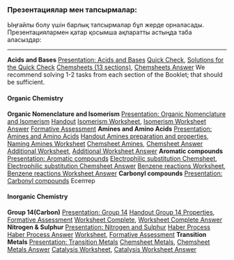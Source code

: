 ### Презентациялар мен тапсырмалар:
Ыңғайлы болу үшін барлық тапсырмалар бұл жерде орналасады. Презентациялармен қатар қосымша ақпаратты астыңда таба аласыздар:

---
**Acids and Bases**
	 [Presentation: Acids and Bases](https://website-vedro.s3.us-east-2.amazonaws.com/12th+grade/Chemistry/1st+term/Acids+and+Bases/Acids_Bases_presentation.pdf)
	 [Quick Check](https://website-vedro.s3.us-east-2.amazonaws.com/12th+grade/Chemistry/1st+term/Acids+and+Bases/Chemsheets+A2+075+(Acids+1+QUICK+CHECK).pdf), [Solutions for the Quick Check](https://website-vedro.s3.us-east-2.amazonaws.com/12th+grade/Chemistry/1st+term/Acids+and+Bases/Chemsheets+A2+075+(Acids+1+QUICK+CHECK)+ANS+82co.pdf)
	 [Chemsheets (13 sections)](https://website-vedro.s3.us-east-2.amazonaws.com/12th+grade/Chemistry/1st+term/Acids+and+Bases/Chemsheets+A2+1081+(Acids+and+bases+booklet).pdf), [Chemsheets Answer](https://website-vedro.s3.us-east-2.amazonaws.com/12th+grade/Chemistry/1st+term/Acids+and+Bases/Chemsheets+A2+1081+(Acids+and+bases+booklet)+ANS.pdf)
	 We recommend solving 1-2 tasks from each section of the Booklet; that should be sufficient.
#### Organic Chemistry
**Organic Nomenclature and Isomerism**
	[Presentation: Organic Nomenclature and Isomerism](https://website-vedro.s3.us-east-2.amazonaws.com/12th+grade/Chemistry/1st+term/Organic+Nomenclature+and+Isomerism/Organic+Nomenclature+and+Isomerism+presentation.pdf)
	[Handout](https://website-vedro.s3.us-east-2.amazonaws.com/12th+grade/Chemistry/1st+term/Organic+Nomenclature+and+Isomerism/handout.pdf)
	[Isomerism Worksheet](https://website-vedro.s3.us-east-2.amazonaws.com/12th+grade/Chemistry/1st+term/Organic+Nomenclature+and+Isomerism/Isomerism+worksheet.pdf), [Isomerism Worksheet Answer](https://website-vedro.s3.us-east-2.amazonaws.com/12th+grade/Chemistry/1st+term/Organic+Nomenclature+and+Isomerism/Isomerism+worksheet+ANS.pdf)
	[Formative Assessment](https://website-vedro.s3.us-east-2.amazonaws.com/12th+grade/Chemistry/1st+term/Organic+Nomenclature+and+Isomerism/Formative.pdf)
**Amines and Amino Acids**
	 [Presentation: Amines and Amino Acids](https://website-vedro.s3.us-east-2.amazonaws.com/12th+grade/Chemistry/1st+term/Amines+and+Amino+acids/Amines+and+Amino+Acids+presentation.pdf)
	 [Handout Amines preparation and properties](https://website-vedro.s3.us-east-2.amazonaws.com/12th+grade/Chemistry/1st+term/Amines+and+Amino+acids/amines+preparation+and+properties+handout.pdf),  [Naming Amines Worksheet](https://website-vedro.s3.us-east-2.amazonaws.com/12th+grade/Chemistry/1st+term/Amines+and+Amino+acids/amines_naming_worksheet.pdf)
	 [Chemsheet Amines](https://website-vedro.s3.us-east-2.amazonaws.com/12th+grade/Chemistry/1st+term/Amines+and+Amino+acids/Chemsheet+Amines.pdf), [Chemsheet Answer](https://website-vedro.s3.us-east-2.amazonaws.com/12th+grade/Chemistry/1st+term/Amines+and+Amino+acids/Chemsheet+Amines+ANS.pdf)
	 [Additional Worksheet](https://website-vedro.s3.us-east-2.amazonaws.com/12th+grade/Chemistry/1st+term/Amines+and+Amino+acids/amine+additional+worksheet.pdf), [Additional Worksheet Answer](https://website-vedro.s3.us-east-2.amazonaws.com/12th+grade/Chemistry/1st+term/Amines+and+Amino+acids/amine+additional+worksheet+ANS.pdf)
**Aromatic compounds**
	[Presentation: Aromatic compounds](https://website-vedro.s3.us-east-2.amazonaws.com/12th+grade/Chemistry/1st+term/Aromatic+compounds/Aromatic+compounds+presentation.pdf)
	[Electrophilic substitution Chemsheet](https://website-vedro.s3.us-east-2.amazonaws.com/12th+grade/Chemistry/1st+term/Aromatic+compounds/Electrophilic+substitution+Chemsheet.pdf), [Electrophilic substitution Chemsheet Answer](https://website-vedro.s3.us-east-2.amazonaws.com/12th+grade/Chemistry/1st+term/Aromatic+compounds/Electrophilic+substitution+Chemsheet+ANS.pdf)
	[Benzene reactions Worksheet](https://website-vedro.s3.us-east-2.amazonaws.com/12th+grade/Chemistry/1st+term/Aromatic+compounds/benzene+reactions+worksheet.pdf), [Benzene reactions Worksheet Answer](https://website-vedro.s3.us-east-2.amazonaws.com/12th+grade/Chemistry/1st+term/Aromatic+compounds/benzene+reactions+worksheet+ANS.pdf)
**Carbonyl compounds**
	[Presentation: Carbonyl compounds](https://website-vedro.s3.us-east-2.amazonaws.com/12th+grade/Chemistry/1st+term/Carbonyl+compounds/Carbonyl+compounds.pdf)
	Есептер

#### Inorganic Chemistry
**Group 14(Carbon)**
	[Presentation: Group 14](https://website-vedro.s3.us-east-2.amazonaws.com/12th+grade/Chemistry/1st+term/Group+14/Group+14+presentation.pdf)
	[Handout Group 14 Properties](https://website-vedro.s3.us-east-2.amazonaws.com/12th+grade/Chemistry/1st+term/Group+14/Group+14+handout.pdf), [Formative Assessment](https://website-vedro.s3.us-east-2.amazonaws.com/12th+grade/Chemistry/1st+term/Group+14/Formative.pdf)
	[Worksheet Complete](https://website-vedro.s3.us-east-2.amazonaws.com/12th+grade/Chemistry/1st+term/Group+14/Worksheet+Complete.pdf), [Worksheet Complete Answer](https://website-vedro.s3.us-east-2.amazonaws.com/12th+grade/Chemistry/1st+term/Group+14/Worksheet+Complete+ANS.pdf)
**Nitrogen & Sulphur**
	[Presentation: Nitrogen and Sulphur](https://website-vedro.s3.us-east-2.amazonaws.com/12th+grade/Chemistry/1st+term/Nitrogen+and+Sulphur/Nitrogen+and+Sulfur.pdf)
	[Haber Process](https://website-vedro.s3.us-east-2.amazonaws.com/12th+grade/Chemistry/1st+term/Nitrogen+and+Sulphur/Chemsheets+AS+1040+(The+Haber+Process).pdf) [Haber Process Answer](https://website-vedro.s3.us-east-2.amazonaws.com/12th+grade/Chemistry/1st+term/Nitrogen+and+Sulphur/Chemsheets+AS+1040+(The+Haber+Process)+ANS.pdf)
	[Worksheet](https://website-vedro.s3.us-east-2.amazonaws.com/12th+grade/Chemistry/1st+term/Nitrogen+and+Sulphur/Nitrogen+and+Sulfur+Worksheet.pdf), [Formative Assessment](https://website-vedro.s3.us-east-2.amazonaws.com/12th+grade/Chemistry/1st+term/Nitrogen+and+Sulphur/Formative.pdf)
**Transition Metals**
	[Presentation: Transition Metals](https://website-vedro.s3.us-east-2.amazonaws.com/12th+grade/Chemistry/1st+term/Transition+Metals/Transition+Elements+presentation.pdf)
	[Chemsheet Metals](https://website-vedro.s3.us-east-2.amazonaws.com/12th+grade/Chemistry/1st+term/Transition+Metals/Transition+Metals+Chemsheet.pdf), [Chemsheet Metals Answer](https://website-vedro.s3.us-east-2.amazonaws.com/12th+grade/Chemistry/1st+term/Transition+Metals/Transition+Metals+Chemsheet+ANS.pdf)
	[Catalysis Worksheet](https://website-vedro.s3.us-east-2.amazonaws.com/12th+grade/Chemistry/1st+term/Transition+Metals/Catalysis+types+Worksheet.pdf), [Catalysis Worksheet Answer](https://website-vedro.s3.us-east-2.amazonaws.com/12th+grade/Chemistry/1st+term/Transition+Metals/Catalysis+types+Worksheet.pdf)

